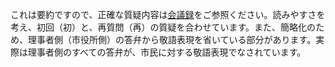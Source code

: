 <div class="note">

これは要約ですので、正確な質疑内容は[会議録](#kaigiroku)をご参照ください。読みやすさを考え、初回（初）と、再質問（再）の質疑を合わせています。また、簡略化のため、理事者側（市役所側）の答弁から敬語表現を省いている部分があります。実際は理事者側のすべての答弁が、市民に対する敬語表現でなされています。

</div>